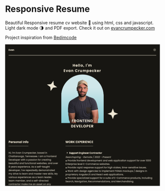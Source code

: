 # Responsive Resume
Beautiful Responsive resume cv website 📄 using html, css and javascript. Light dark mode 🌗 and PDF export. Check it out on [evancrumpecker.com](https://www.evancrumpecker.com)

Project inspiration from [Bedimcode](https://github.com/bedimcode)

![Resume cv](/preview.png)

